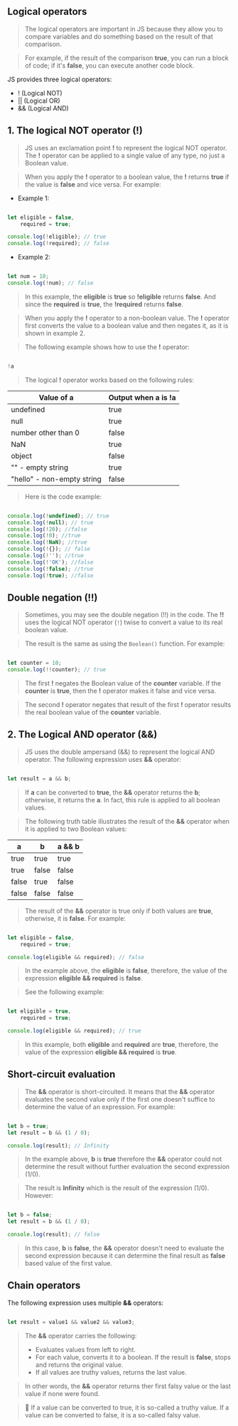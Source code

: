 ## Logical operators

> The logical operators are important in JS because they allow you to compare variables and do something based on the result of that comparison.

> For example, if the result of the comparison __true__, you can run a block of code; if it's __false__, you can execute another code block.

JS provides three logical operators:

- ! (Logical NOT)
- || (Logical OR)
- && (Logical AND)

## 1. The logical NOT operator (!)

> JS uses an exclamation point __!__ to represent the logical NOT operator. The __!__ operator can be applied to a single value of any type, no just a Boolean value.

> When you apply the __!__ operator to a boolean value, the __!__ returns __true__ if the value is __false__ and vice versa. For example:

- Example 1:

```js

let eligible = false,
    required = true;

console.log(!eligible); // true
console.log(!required); // false

```

- Example 2:

```js

let num = 10;
console.log(!num); // false

```

> In this example, the __eligible__ is __true__ so __!eligible__ returns __false__. And since the __required__ is __true__, the __!required__ returns __false__.

> When you apply the __!__ operator to a non-boolean value. The __!__ operator first converts the value to a boolean value and then negates it, as it is shown in example 2.

> The following example shows how to use the __!__ operator:

```js

!a

```

> The logical __!__ operator works based on the following rules:

| Value of a                  | Output when a is !a  |
| --------------------------- | -------------------- |
| undefined                   | true                 |
| null                        | true                 |
| number other than 0         | false                |
| NaN                         | true                 |
| object                      | false                |
| "" - empty string           | true                 |
| "hello" - non-empty string  | false                |

> Here is the code example:

```js

console.log(!undefined); // true
console.log(!null); // true
console.log(!20); //false
console.log(!0); //true
console.log(!NaN); //true
console.log(!{}); // false
console.log(!''); //true
console.log(!'OK'); //false
console.log(!false); //true
console.log(!true); //false

```

## Double negation (!!)

> Sometimes, you may see the double negation (!!) in the code. The __!!__ uses the logical NOT operator (```!```) twise to convert a value to its real boolean value.

> The result is the same as using the ```Boolean()``` function. For example:

```js

let counter = 10;
console.log(!!counter); // true

```

> The first __!__ negates the Boolean value of the __counter__ variable. If the __counter__ is __true__, then the __!__ operator makes it false and vice versa.

> The second __!__ operator negates that result of the first __!__ operator results the real boolean value of the __counter__ variable.

## 2. The Logical AND operator (&&)

> JS uses the double ampersand (&&) to represent the logical AND operator. The following expression uses __&&__ operator:

```js

let result = a && b;

```

> If __a__ can be converted to __true__, the __&&__ operator returns the __b__; otherwise, it returns the __a__. In fact, this rule is applied to all boolean values.

> The following truth table illustrates the result of the __&&__ operator when it is applied to two Boolean values:

| a     | b     | a && b |
| ----- | ----- | ------ |
| true  | true  | true   |
| true  | false | false  |
| false | true  | false  |
| false | false | false  |

> The result of the __&&__ operator is true only if both values are __true__, otherwise, it is __false__. For example:

```js

let eligible = false,
    required = true;

console.log(eligible && required); // false

```

> In the example above, the __eligible__ is __false__, therefore, the value of the expression __eligible && required__ is __false__.

> See the following example:

```js

let eligible = true,
    required = true;

console.log(eligible && required); // true

```

> In this example, both __eligible__ and __required__ are __true__, therefore, the value of the expression __eligible && required__ is __true__.

## Short-circuit evaluation

> The __&&__ operator is short-circuited. It means that the __&&__ operator evaluates the second value only if the first one doesn't suffice to determine the value of an expression. For example:

```js

let b = true;
let result = b && (1 / 0);

console.log(result); // Infinity

```

> In the example above, __b__ is __true__ therefore the __&&__ operator could not determine the result without further evaluation the second expression (1/0).

> The result is __Infinity__ which is the result of the expression (1/0). However:

```js

let b = false;
let result = b && (1 / 0);

console.log(result); // false

```

> In this case, __b__ is __false__, the __&&__ operator doesn't need to evaluate the second expression because it can determine the final result as __false__ based value of the first value.

## Chain operators

The following expression uses multiple __&&__ operators:

```js

let result = value1 && value2 && value3;

```

> The __&&__ operator carries the following:
> - Evaluates values from left to right.
> - For each value, converts it to a boolean. If the result is __false__, stops and returns the original value.
> - If all values are truthy values, returns the last value.

> In other words, the __&&__ operator returns ther first falsy value or the last value if none were found.

> :memo: If a value can be converted to true, it is so-called a truthy value. If a value can be converted to false, it is a so-called falsy value.


